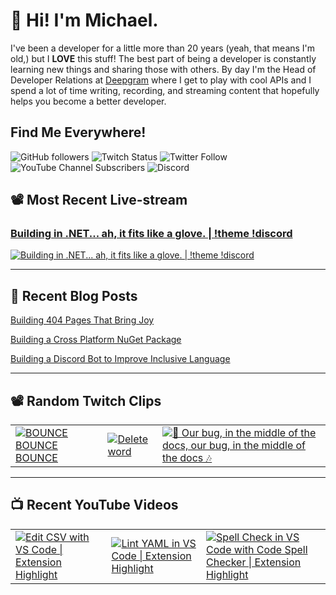 # 👋 Hi! I'm Michael.

I've been a developer for a little more than 20 years (yeah, that means I'm old,)
but I **LOVE** this stuff! The best part of being a developer is constantly
learning new things and sharing those with others. By day I'm the Head of
Developer Relations at [Deepgram](https://deepgram.com) where I get to play with
cool APIs and I spend a lot of time writing, recording, and streaming content
that hopefully helps you become a better developer.

## Find Me Everywhere!

![GitHub followers](https://img.shields.io/github/followers/michaeljolley?style=social) ![Twitch Status](https://img.shields.io/twitch/status/baldbeardedbuilder?style=social) ![Twitter Follow](https://img.shields.io/twitter/follow/baldbeardbuild?style=social) ![YouTube Channel Subscribers](https://img.shields.io/youtube/channel/subscribers/UCn2FoDbv_veJB_UbrF93_jw?style=social) ![Discord](https://img.shields.io/discord/565665509350178827)

## 📽️ Most Recent Live-stream

<a href="https://www.twitch.tv/videos/1460930527" target="_blank">
  <h3>Building in .NET... ah, it fits like a glove. | !theme !discord</h3>
  <img src="https://static-cdn.jtvnw.net/cf_vods/d1m7jfoe9zdc1j/6eff234c07f44101d2d4_baldbeardedbuilder_39669970713_1650387622//thumb/thumb0-480x272.jpg" alt="Building in .NET... ah, it fits like a glove. | !theme !discord"/>
</a>

---


## 📝 Recent Blog Posts

[Building 404 Pages That Bring Joy](https://baldbeardedbuilder.com/blog/building-404-pages-that-bring-joy/)

[Building a Cross Platform NuGet Package](https://baldbeardedbuilder.com/blog/cross-platform-nuget-dotnet/)

[Building a Discord Bot to Improve Inclusive Language](https://baldbeardedbuilder.com/blog/building-a-discord-bot-to-improve-inclusive-language/)


---

## 📽️ Random Twitch Clips

<table>
  <tr>
    <td>
      <a href="https://clips.twitch.tv/TrustworthySmoggyPelicanPRChase" target="_blank">
        <img src="https://clips-media-assets2.twitch.tv/AT-cm%7C853938915-preview-480x272.jpg" alt="BOUNCE BOUNCE BOUNCE"/>
      </a>
    </td>
    <td>
      <a href="https://clips.twitch.tv/PlumpGrossNarwhalStinkyCheese" target="_blank">
        <img src="https://clips-media-assets2.twitch.tv/AT-cm%7C902893108-preview-480x272.jpg" alt="Delete word"/>
      </a>
    </td>
    <td>
      <a href="https://clips.twitch.tv/AgreeableCredulousTildeJebaited" target="_blank">
        <img src="https://clips-media-assets2.twitch.tv/AT-cm%7C886780696-preview-480x272.jpg" alt="🎵 Our bug, in the middle of the docs, our bug, in the middle of the docs 🎶"/>
      </a>
    </td>
  </tr>
</table>

---

## 📺 Recent YouTube Videos

<table>
  <tr>
    <td>
      <a href="https://www.youtube.com/watch?v=9nXXWOHjU24" target="_blank">
        <img style="align=center" src="https://i2.ytimg.com/vi/9nXXWOHjU24/mqdefault.jpg" alt="Edit CSV with VS Code | Extension Highlight"/>
      </a>
    </td>
    <td>
      <a href="https://www.youtube.com/watch?v=OjkbonKOzec" target="_blank">
        <img style="align=center" src="https://i2.ytimg.com/vi/OjkbonKOzec/mqdefault.jpg" alt="Lint YAML in VS Code | Extension Highlight"/>
      </a>
    </td>
    <td>
      <a href="https://www.youtube.com/watch?v=ZxNnOjWetH4" target="_blank">
        <img style="align=center" src="https://i2.ytimg.com/vi/ZxNnOjWetH4/mqdefault.jpg" alt="Spell Check in VS Code with Code Spell Checker | Extension Highlight"/>
      </a>
    </td>
  </tr>
</table>
